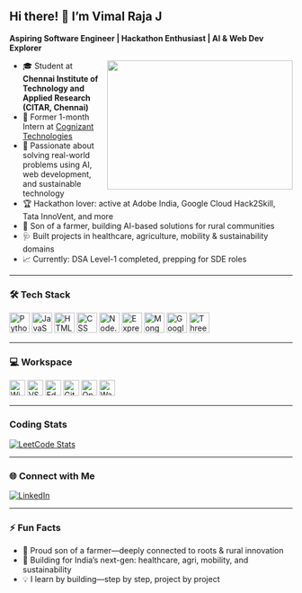 ## Hi there! 👋 I’m Vimal Raja J

**Aspiring Software Engineer | Hackathon Enthusiast | AI & Web Dev Explorer**

<img align="right" width="330" height="230" src="https://i.pinimg.com/originals/47/f0/34/47f0342cec72b800463bf003eac1257e.gif">

- 🎓 Student at **Chennai Institute of Technology and Applied Research (CITAR, Chennai)**
- 💼 Former 1-month Intern at [Cognizant Technologies](https://www.cognizant.com/)
- 🚀 Passionate about solving real-world problems using AI, web development, and sustainable technology
- 🏆 Hackathon lover: active at Adobe India, Google Cloud Hack2Skill, Tata InnoVent, and more
- 🌱 Son of a farmer, building AI-based solutions for rural communities
- 🩺 Built projects in healthcare, agriculture, mobility & sustainability domains
- 📈 Currently: DSA Level-1 completed, prepping for SDE roles

---

### 🛠️ Tech Stack

<p>
  <img height="36" src="https://img.icons8.com/color/48/000000/python.png" alt="Python"/>
  <img height="36" src="https://img.icons8.com/color/48/000000/javascript.png" alt="JavaScript"/>
  <img height="36" src="https://img.icons8.com/color/48/000000/html-5.png" alt="HTML"/>
  <img height="36" src="https://img.icons8.com/color/48/000000/css3.png" alt="CSS"/>
  <img height="36" src="https://img.icons8.com/color/48/000000/nodejs.png" alt="Node.js"/>
  <img height="36" src="https://img.icons8.com/color/48/000000/express.png" alt="Express.js"/>
  <img height="36" src="https://img.icons8.com/color/48/000000/mongodb.png" alt="MongoDB"/>
  <img height="36" src="https://img.icons8.com/color/48/000000/google-cloud.png" alt="Google Cloud"/>
  <img height="36" src="https://img.icons8.com/color/48/000000/threejs.png" alt="Three.js"/>
</p>

---

### 💻 Workspace

<p>
  <img height="28" src="https://img.shields.io/badge/Windows-10-blue?style=for-the-badge&logo=windows&logoColor=white" alt="Windows 10"/>
  <img height="28" src="https://img.shields.io/badge/VS_Code-007ACC?style=for-the-badge&logo=visual-studio-code&logoColor=white" alt="VS Code"/>
  <img height="28" src="https://img.shields.io/badge/Edge-0078D7?style=for-the-badge&logo=microsoft-edge&logoColor=white" alt="Edge"/>
  <img height="28" src="https://img.shields.io/badge/GitHub-181717?style=for-the-badge&logo=github&logoColor=white" alt="GitHub"/>
  <img height="28" src="https://img.shields.io/badge/Opera-FF1B2D?style=for-the-badge&logo=opera&logoColor=white" alt="Opera"/>
  <img height="28" src="https://img.shields.io/badge/Warp_Terminal-1B1F23?style=for-the-badge&logo=warp&logoColor=white" alt="Warp"/>
</p>

---

### Coding Stats

[![LeetCode Stats](https://leetcard.jacoblin.cool/vimalraja?theme=dark&font=Arya&ext=contest)](https://leetcode.com/vimalraja)

---

### 🌐 Connect with Me

[![LinkedIn](https://img.shields.io/badge/LinkedIn-blue?style=for-the-badge&logo=linkedin&logoColor=white)](https://www.linkedin.com/in/vimalraja-j/)

---

### ⚡ Fun Facts

- 🌾 Proud son of a farmer—deeply connected to roots & rural innovation
- 🚜 Building for India’s next-gen: healthcare, agri, mobility, and sustainability
- 💡 I learn by building—step by step, project by project

<!--
*Feel free to reach out for collaborations, hackathons, or just to connect!*
-->
